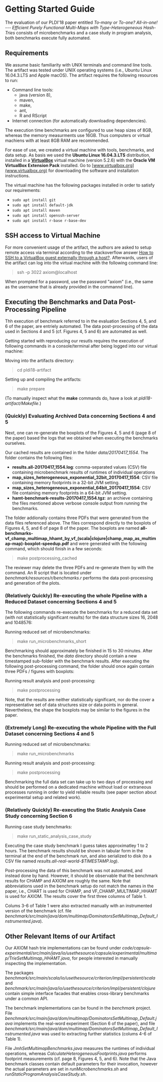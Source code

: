 # Getting Started Guide

The evaluation of our PLDI'18 paper entitled _To-many or To-one? All-in-one! --- Efficient Purely Functional Multi-Maps with Type-Heterogeneous Hash-Tries_ consists of microbenchmarks and a case study in program analysis, both benchmarks execute fully automated. 


## Requirements

We assume basic familiarity with UNIX terminals and command line tools. The artifact was tested under UNIX operating systems (i.e., Ubuntu Linux 16.04.3.LTS and Apple macOS). The artifact requires the following resources to run:

* Command line tools:
	* java (version 8),
	* maven,
	* make,
	* ant, 
	* R and RScript
* Internet connection (for automatically downloading dependencies).

The execution time benchmarks are configured to use heap sizes of 8GB, whereas the memory measurments use 16GB. Thus computers or virtual machiens with at least 8GB RAM are recommended.


For ease of use, we created a virtual machine with tools, benchmarks, and data setup. As basis we used the **Ubuntu Linux 16.04.3.LTS** distribution, installed in a [**VirtualBox**](https://www.virtualbox.org) virtual machine (version 5.2.6) with the **Oracle VM VirtualBox Extension Pack** installed. Go to [www.virtualbox.org](www.virtualbox.org) for downloading the software and installation instructions.

The virtual machine has the following packages installed in order to satisfy our requirements:

* `sudo apt install git`
* `sudo apt install default-jdk`
* `sudo apt install maven`
* `sudo apt install openssh-server`
* `sudo apt install r-base r-base-dev`


## SSH access to Virtual Machine

For more convenient usage of the artifact, the authors are asked to setup remote access via terminal according to the stackoverflow answer [How to SSH to a VirtualBox guest externally through a host?](https://stackoverflow.com/questions/5906441/how-to-ssh-to-a-virtualbox-guest-externally-through-a-host). Afterwards, users of the artifact can log into the virtual machine with the following command line:

> ssh -p 3022 axiom@localhost

When prompted for a password, use the password "axiom" (i.e., the same as the username that is already provided in the commannd line).


## Executing the Benchmarks and Data Post-Processing Pipeline

Thh execution of benchmark referred to in the evaluation Sections 4, 5, and 6 of the paper, are entriely automated. The data post-processing of the data used in Sections 4 and 5 (cf. Figures 4, 5 and 6) are automated as well. 

Getting started with reproducing our resutls requires the execution of following commands in a console/terminal after being logged into our virtual machine:

Moving into the artifacts directory:
> cd pldi18-artifact

Setting up and compiling the artifacts:
> make prepare

(To manually inspect what the **make** commands do, have a look at *pldi18-artifact/Makefile*.)


### (Quickly) Evaluating Archived Data concerning Sections 4 and 5

Next, one can re-generate the boxplots of the Figures 4, 5 and 6 (page 8 of the paper) based the logs that we obtained when executing the benchmarks ourselves.

Our cached results are contained in the folder *data/20170417_1554*. The folder contains the following files:

* **results.all-20170417_1554.log**: comma-separated values (CSV) file containing microbenchmark results of runtimes of individual operations
* **map_sizes_heterogeneous_exponential_32bit_20170417_1554**: CSV file containing memory footprints in a 32-bit JVM setting.
* **map_sizes_heterogeneous_exponential_64bit_20170417_1554**: CSV file containing memory footprints in a 64-bit JVM setting.
* **hamt-benchmark-results-20170417_1554.tgz**: an archieve containing the files mentioned above verbose console output from running the benchmarks.

The folder addionally contains three PDFs that were generated from the data files referenced above. The files correspond directly to the boxplots of Figures 4, 5, and 6 of page 8 of the paper. The boxplots are named **all-benchmarks-vf_champ_multimap_hhamt_by_vf_(scala|clojure|champ_map_as_multimap-map)-boxplot-speedup.pdf** and were generated with the following command, which should finish in a few seconds:

> make postprocessing_cached

The reviewer may delete the three PDFs and re-generate them by with the command. An R script that is located under *benchmark/resources/r/benchmarks.r* performs the data post-processing and generation of the plots.


### (Relatively Quickly) Re-executing the whole Pipeline with a Reduced Dataset concerning Sections 4 and 5

The following commands re-execute the benchmarks for a reduced data set (with not statistically significant results) for the data structure sizes 16, 2048 and 1048576:

Running reduced set of microbenchmarks:
> make run_microbenchmarks_short

Benchmarking should approximately be finished in 15 to 30 minutes. After the benchmarks finished, the *data* directory should contain a new timestamped sub-folder with the benchmark results. After executing the following post-processing command, the folder should once again contain three PDFs / figures with boxplots:

Running result analysis and post-processing:
> make postprocessing

Note, that the results are neither statistically significant, nor do the cover a representative set of data structures size or data points in general. Nevertheless, the shape the boxplots may be similar to the figures in the paper.


### (Extremely Long) Re-executing the whole Pipeline with the Full Dataset concerning Sections 4 and 5

Running reduced set of microbenchmarks:
> make run_microbenchmarks

Running result analysis and post-processing:
> make postprocessing

Benchmarking the full data set can take up to two days of processing and should be performed on a dedicated machine without load or extraneous processes running in order to yield reliable results (see paper section about experimental setup and related work).


### (Relatively Quickly) Re-executing the Static Analysis Case Study concerning Section 6

Running case study benchmarks:
> make run_static_analysis_case_study

Executing the case study benchmark I guess takes approximatley 1 to 2 hours. The benchmark results should be shown in tabular form in the terminal at the end of the benchmark run, and also serialized to disk (to a CSV file named *results.all-real-world-$TIMESTAMP.log*).

Post-processing the data of this benchmark was not automated, and instead done by hand. However, it should be observable that the benchmark results for CHAMP and AXIOM are roughly the same. Note that abbreviations used in the benchmark setup do not match the names in the paper, i.e., CHART is used for CHAMP, and VF_CHAMP_MULTIMAP_HHAMT is used for AXIOM. The results cover the first three columns of Table 1.

Colums 3-6 of Table 1 were also extracted manually with an instrumented version of the benchmark (cf. file *benchmark/src/main/java/dom/multimap/DominatorsSetMultimap_Default_Instrumented.java*).


## Other Relevant Items of our Artifact

Our AXIOM hash trie implementations can be found under *code/capsule-experimental/src/main/java/io/usethesource/capsule/experimental/multimap/TrieSetMultimap_HHAMT.java*, for people interested in manually inspecting the implementation.

The packages *benchmark/src/main/scala/io/usethesource/criterion/impl/persistent/scala* and *benchmark/src/main/java/io/usethesource/criterion/impl/persistent/clojure* contain simple interface facades that enables cross-library benchmarks under a common API.

The benchmark implementations can be found in the *benchmark* project.  File *benchmark/src/main/java/dom/multimap/DominatorsSetMultimap_Default.java* implements the real-word experiment (Section 6 of the paper), and file *benchmark/src/main/java/dom/multimap/DominatorsSetMultimap_Default_Instrumented.java* was used to extracting further statistics (colums 4-6 of Table 1).

File *JmhSetMultimapBenchmarks.java* measures the runtimes of individual operations, whereas *CalculateHeterogeneousFootprints.java* performs footprint measurements (cf. page 8, Figures 4, 5, and 6). Note that the Java benchmark classes contain default parameters for their invocation, however the actual parameters are set in *runMicrobenchmarks.sh* and *runStaticProgramAnalysisCaseStudy.sh*.
